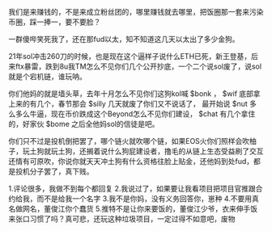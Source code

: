 我们是来赚钱的，不是来成立粉丝团的，哪里赚钱就去哪里，把饭圈那一套来污染币圈，踩一捧一，要不要脸？

一群傻哔笑死我了，还在那fud以太，知不知道这几天以太出了多少金狗。
    

21年sol冲击260刀的时候，也是现在这个逼样子说什么ETH已死，新王登基，后来ftx暴雷，跌到8u我TM怎么不见你们几个公开抄底，一个二个说sol废了，说sol就是个宕机链，谁玩呐。

   你们他妈的就是墙头草，去年十月怎么不见你们这狗kol喊 $bonk ， $wif 底部拿上来的有几个，春节那会 $silly 几天就废了你们又不说话了， 最开始说 $nut 多么多么牛逼，现在币价跌成这个Beyond怎么不见你们建设， $chat 有几个拿住的，好家伙 $bome 之后全他妈sol的信徒是吧。

你们只不过是投机倒把罢了，哪个链火就吹哪个链，如果EOS火你们照样会吹柚子，玩土狗就玩土狗，还搁着说什么狗屁建设者，撸毛的从链上生态受益刷了交互还情有可原吹，你说你就天天冲土狗有什么资格往脸上贴金，还他妈到处fud，都是投机分子罢了，真下贱。

1.评论很多，我做不到每个都回复 2.我说过了，如果要让我看项目把项目官推跟合约给我，而不是给我一个名字 3.我不是你妈，没有义务回答你，崽种 4.不要用真名做网名，董俊江你个蠢货 5.推特不是让你来要饭的，董俊江少爷，衣来伸手饭来张口习惯了吗？真可悲，还玩这种垃圾项目，一定过得不如意吧，废物